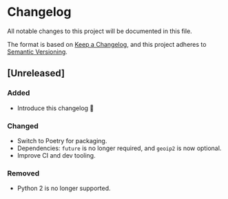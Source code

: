 # Changelog
All notable changes to this project will be documented in this file.

The format is based on [Keep a Changelog](https://keepachangelog.com/en/1.0.0/),
and this project adheres to [Semantic Versioning](https://semver.org/spec/v2.0.0.html).

## [Unreleased]
### Added
- Introduce this changelog 🎉

### Changed
- Switch to Poetry for packaging.
- Dependencies: `future` is no longer required, and `geoip2` is now optional.
- Improve CI and dev tooling.

### Removed
- Python 2 is no longer supported.

